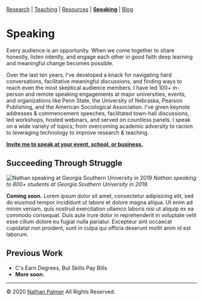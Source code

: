 [Research](https://ishimby.github.io/natepalmer/research.html) | [Teaching](https://ishimby.github.io/natepalmer/teaching.html) | [Resources](https://ishimby.github.io/natepalmer/resources.html) | [**Speaking**](https://ishimby.github.io/natepalmer/speaking.html) | [Blog](https://ishimby.github.io/natepalmer/blog.html)

# Speaking

Every audience is an opportunity. When we come together to share honestly, listen intently, and engage each other in good faith deep learning and meaningful change becomes possible. 

Over the last ten years, I've developed a knack for navigating hard conversations, facilitative meaningful discussions, and finding ways to reach even the most skeptical audience members. I have led 100+ in-person and remote speaking engagements at major universities, events, and organizations like Penn State, the University of Nebraska, Pearson Publishing, and the American Sociological Association. I've given keynote addresses & commencement speeches, facilitated town-hall discussions, led workshops, hosted webinars, and served on countless panels. I speak on a wide variety of topics; from overcoming academic adversity to racism to leveraging technology to improve research & teaching.

[**Invite me to speak at your event, school, or business.**](https://ishimby.github.io/natepalmer/contact.html)


## Succeeding Through Struggle

![Nathan speaking at Georgia Southern University in 2019](https://res.cloudinary.com/ishimby/image/upload/v1592239916/Presenting_at_GSU_2019_2000x1334_dcecvn.jpg)
_Nathan speaking to 800+ students at Georgia Southern University in 2019._

**Coming soon.** Lorem ipsum dolor sit amet, consectetur adipisicing elit, sed do eiusmod tempor incididunt ut labore et dolore magna aliqua. Ut enim ad minim veniam, quis nostrud exercitation ullamco laboris nisi ut aliquip ex ea commodo consequat. Duis aute irure dolor in reprehenderit in voluptate velit esse cillum dolore eu fugiat nulla pariatur. Excepteur sint occaecat cupidatat non proident, sunt in culpa qui officia deserunt mollit anim id est laborum.

## Previous Work

* C's Earn Degrees, But Skills Pay Bills
* **More soon.**

---

© 2020 [Nathan Palmer](https://ishimby.github.io/natepalmer/about.html) All Rights Reserved.